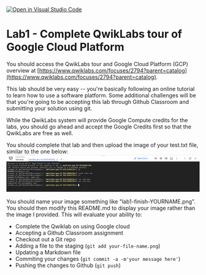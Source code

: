[![Open in Visual Studio Code](https://classroom.github.com/assets/open-in-vscode-c66648af7eb3fe8bc4f294546bfd86ef473780cde1dea487d3c4ff354943c9ae.svg)](https://classroom.github.com/online_ide?assignment_repo_id=8296696&assignment_repo_type=AssignmentRepo)
# Lab1 - Complete QwikLabs tour of Google Cloud Platform

You should access the QwikLabs tour and Google Cloud Platform (GCP)
overview at [https://www.qwiklabs.com/focuses/2794?parent=catalog](https://www.qwiklabs.com/focuses/2794?parent=catalog).

This lab should be very easy -- you're basically following an online
tutorial to learn how to use a software platform. Some additional
challenges will be that you're going to be accepting this lab through
Github Classroom and submitting your solution using git.

While the QwikLabs system will provide Google Compute credits for the
labs, you should go ahead and accept the Google Credits first so that
the QwikLabs are free as well.

You should complete that lab and then upload the image of your
test.txt file, similar to the one below:
![Screen capture of test output](./lab1-finish-AshutoshGandhi.png)

You should name your image something like
"lab1-finish-YOURNAME.png". You should then modify this README.md to
display your image rather than the image I provided. This will
evaluate your ability to:

* Complete the Qwiklab on using Google cloud
* Accepting a Github Classroom assignment
* Checkout out a Git repo
* Adding a file to the staging (`git add your-file-name.png`)
* Updating a Markdown file
* Commiting your changes (`git commit -a -m'your message here'`)
* Pushing the changes to Github (`git push`)

